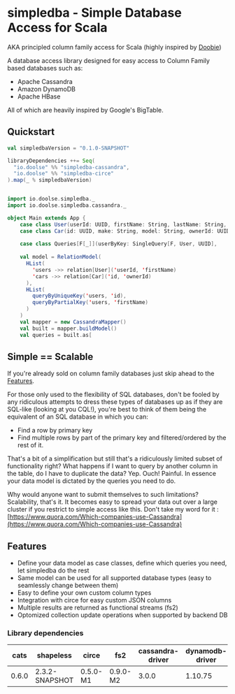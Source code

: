 # simpledba - Simple Database Access for Scala

AKA principled column family access for Scala (highly inspired by [Doobie](https://github.com/tpolecat/doobie))
  
A database access library designed for easy access to Column Family based 
databases such as:

* Apache Cassandra
* Amazon DynamoDB
* Apache HBase

All of which are heavily inspired by Google's BigTable. 

## Quickstart

```scala
val simpledbaVersion = "0.1.0-SNAPSHOT"

libraryDependencies ++= Seq(
  "io.doolse" %% "simpledba-cassandra",
  "io.doolse" %% "simpledba-circe"
).map(_ % simpledbaVersion)
```

```scala

import io.doolse.simpledba._
import io.doolse.simpledba.cassandra._

object Main extends App {
    case class User(userId: UUID, firstName: String, lastName: String, yearOfBirth: Option[Int])
    case class Car(id: UUID, make: String, model: String, ownerId: UUID)
    
    case class Queries[F[_]](userByKey: SingleQuery[F, User, UUID], 
    
    val model = RelationModel(
      HList(
        'users ->> relation[User]('userId, 'firstName)
        'cars ->> relation[Car]('id, 'ownerId)
      ),
      HList(
        queryByUniqueKey('users, 'id),
        queryByPartialKey('users, 'firstName)
      )
    )
    val mapper = new CassandraMapper()
    val built = mapper.buildModel()
    val queries = built.as[

```

## Simple == Scalable

If you're already sold on column family databases just skip ahead to the [Features](#Features).

For those only used to the flexibility of SQL databases, don't be fooled by any ridiculous attempts to dress
these types of databases up as if they are SQL-like (looking at you CQL!), you're best 
to think of them being the equivalent of an SQL database in which you can:

* Find a row by primary key
* Find multiple rows by part of the primary key and filtered/ordered by the rest of it.

That's a bit of a simplification but still that's a ridiculously limited subset of functionality right? 
What happens if I want to query by another column in the table, do I have to duplicate the data? 
Yep. Ouch! Painful. In essence your data model is dictated by the queries you need to do.
 
Why would anyone want to submit themselves to such limitations? Scalability, that's it. 
It becomes easy to spread your data out over a large cluster if you restrict to simple access like this.
Don't take my word for it : 
[https://www.quora.com/Which-companies-use-Cassandra](https://www.quora.com/Which-companies-use-Cassandra)

## <a name="#Features"></a>Features

* Define your data model as case classes, define which queries you need, let simpledba do the rest
* Same model can be used for all supported database types (easy to seamlessly change between them)
* Easy to define your own custom column types
* Integration with circe for easy custom JSON columns
* Multiple results are returned as functional streams (fs2)
* Optomized collection update operations when supported by backend DB

### Library dependencies

| cats| shapeless    | circe  | fs2    |cassandra-driver|dynamodb-driver|
| --- | ---          | ---    | ---    | ---     | ---    |
|0.6.0|2.3.2-SNAPSHOT|0.5.0-M1|0.9.0-M2|3.0.0    | 1.10.75|

